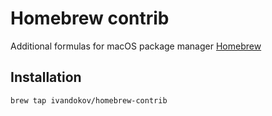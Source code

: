 # Homebrew contrib

Additional formulas for macOS package manager [Homebrew](https://brew.sh)

## Installation

```
brew tap ivandokov/homebrew-contrib
```
